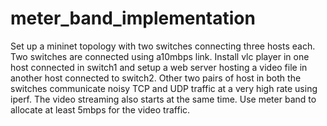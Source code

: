 # meter_band_implementation
Set up a mininet topology with two switches connecting three hosts each. Two switches are connected using a10mbps link. Install vlc player in one host connected in switch1 and setup a web server hosting a video file in another host connected to switch2. Other two pairs of host in both the switches communicate noisy TCP and UDP traffic at a very high rate using iperf. The video streaming also starts at the same time. Use meter band to allocate at least 5mbps for the video traffic.
